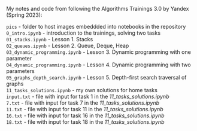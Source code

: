 My notes and code from following the Algorithms Trainings 3.0 by Yandex (Spring 2023):  
  
`pics` - folder to host images embeddded into notebooks in the repository  
`0_intro.ipynb` - introduction to the trainings, solving two tasks  
`01_stacks.ipynb` - Lesson 1. Stacks  
`02_queues.ipynb` - Lesson 2. Queue, Deque, Heap   
`03_dynamic_programming.ipynb` - Lesson 3. Dynamic programming with one parameter    
`04_dynamic_programming.ipynb` - Lesson 4. Dynamic programming with two parameters    
`05_graphs_depth_search.ipynb` - Lesson 5. Depth-first search traversal of graphs  
`11_tasks_solutions.ipynb` - my own solutions for home tasks   
`input.txt` - file with input for task 1 in the *11_tasks_solutions.ipynb*   
`7.txt` - file with input for task 7 in the *11_tasks_solutions.ipynb*   
`11.txt` - file with input for task 11 in the *11_tasks_solutions.ipynb*    
`16.txt` - file with input for task 16 in the *11_tasks_solutions.ipynb*    
`18.txt` - file with input for task 18 in the *11_tasks_solutions.ipynb*    
